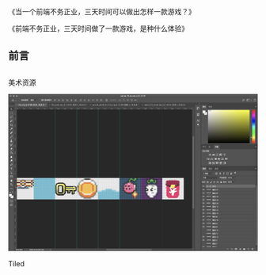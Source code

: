 《当一个前端不务正业，三天时间可以做出怎样一款游戏？》

《前端不务正业，三天时间做了一款游戏，是种什么体验》

## 前言

## 

美术资源

![](../images/2023-1-14-1673676470403.png)

Tiled